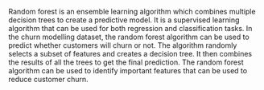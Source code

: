 
Random forest is an ensemble learning algorithm which combines multiple decision trees to create a predictive model. It is a supervised learning algorithm that can be used for both regression and classification tasks. In the churn modelling dataset, the random forest algorithm can be used to predict whether customers will churn or not. The algorithm randomly selects a subset of features and creates a decision tree. It then combines the results of all the trees to get the final prediction. The random forest algorithm can be used to identify important features that can be used to reduce customer churn.
